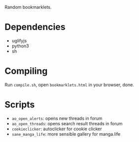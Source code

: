 Random bookmarklets.

# Dependencies
- uglifyjs
- python3
- sh

# Compiling

Run ```compile.sh```, open ```bookmarklets.html``` in your browser, done.

# Scripts

- ```ao_open_alerts```: opens new threads in forum
- ```ao_open_threads```: opens search result threads in forum
- ```cookieclicker```: autoclicker for cookie clicker
- ```sane_manga_life```: more sensible gallery for manga.life
